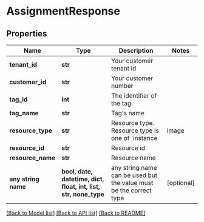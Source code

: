 # AssignmentResponse


## Properties
Name | Type | Description | Notes
------------ | ------------- | ------------- | -------------
**tenant_id** | **str** | Your customer tenant id | 
**customer_id** | **str** | Your customer number | 
**tag_id** | **int** | The identifier of the tag. | 
**tag_name** | **str** | Tag&#39;s name | 
**resource_type** | **str** | Resource type. Resource type is one of &#x60;instance|image|object-storage&#x60;. | 
**resource_id** | **str** | Resource id | 
**resource_name** | **str** | Resource name | 
**any string name** | **bool, date, datetime, dict, float, int, list, str, none_type** | any string name can be used but the value must be the correct type | [optional]

[[Back to Model list]](../README.md#documentation-for-models) [[Back to API list]](../README.md#documentation-for-api-endpoints) [[Back to README]](../README.md)


